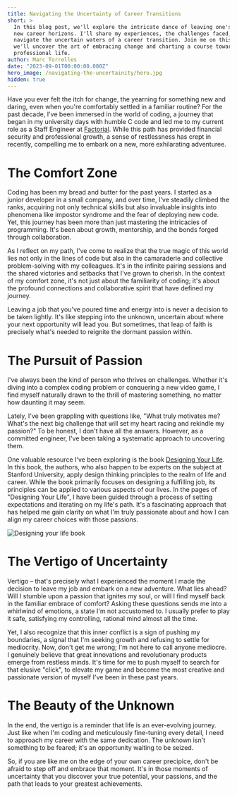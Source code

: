 ```yaml
---
title: Navigating the Uncertainty of Career Transitions
short: >
  In this blog post, we'll explore the intricate dance of leaving one's comfort zone in pursuit of
  new career horizons. I'll share my experiences, the challenges faced, and the insights gained as I
  navigate the uncertain waters of a career transition. Join me on this journey, and together,
  we'll uncover the art of embracing change and charting a course towards a more fulfilling
  professional life.
author: Marc Torrelles
date: "2023-09-01T00:00:00.000Z"
hero_image: /navigating-the-uncertainity/hero.jpg
hidden: true
---
```


Have you ever felt the itch for change, the yearning for something new and daring, even when you're
comfortably settled in a familiar routine? For the past decade, I've been immersed in the world of
coding, a journey that began in my university days with humble C code and led me to my current role
as a Staff Engineer at [Factorial](https://factorialhr.com). While this path has provided financial
security and professional growth, a sense of restlessness has crept in recently, compelling me to
embark on a new, more exhilarating adventuree.

# The Comfort Zone

Coding has been my bread and butter for the past years. I started as a junior developer in a small
company, and over time, I've steadily climbed the ranks, acquiring not only technical skills but
also invaluable insights into phenomena like impostor syndrome and the fear of deploying new code.
Yet, this journey has been more than just mastering the intricacies of programming. It's been about
growth, mentorship, and the bonds forged through collaboration.

As I reflect on my path, I've come to realize that the true magic of this world lies not only in the
lines of code but also in the camaraderie and collective problem-solving with my colleagues. It's in
the infinite pairing sessions and the shared victories and setbacks that I've grown to cherish. In
the context of my comfort zone, it's not just about the familiarity of coding; it's about the
profound connections and collaborative spirit that have defined my journey.

Leaving a job that you've poured time and energy into is never a decision to be taken lightly. It's
like stepping into the unknown, uncertain about where your next opportunity will lead you. But
sometimes, that leap of faith is precisely what's needed to reignite the dormant passion within.

# The Pursuit of Passion

I've always been the kind of person who thrives on challenges. Whether it's diving into a complex
coding problem or conquering a new video game, I find myself naturally drawn to the thrill of
mastering something, no matter how daunting it may seem.

Lately, I've been grappling with questions like, "What truly motivates me? What's the next big
challenge that will set my heart racing and rekindle my passion?" To be honest, I don't have all the
answers. However, as a committed engineer, I've been taking a systematic approach to uncovering
them.

One valuable resource I've been exploring is the book
[Designing Your Life](https://designingyour.life/the-book/). In this book, the authors, who also
happen to be experts on the subject at Stanford University, apply design thinking principles to the
realm of life and career. While the book primarily focuses on designing a fulfilling job, its
principles can be applied to various aspects of our lives. In the pages of "Designing Your Life", I
have been guided through a process of setting expectations and iterating on my life's path. It's a
fascinating approach that has helped me gain clarity on what I'm truly passionate about and how I
can align my career choices with those passions.

![Designing your life book](/navigating-the-uncertainity/designing-your-life.jpg)

# The Vertigo of Uncertainty

Vertigo – that's precisely what I experienced the moment I made the decision to leave my job and
embark on a new adventure. What lies ahead? Will I stumble upon a passion that ignites my soul, or
will I find myself back in the familiar embrace of comfort? Asking these questions sends me into a
whirlwind of emotions, a state I'm not accustomed to. I usually prefer to play it safe, satisfying
my controlling, rational mind almost all the time.

Yet, I also recognize that this inner conflict is a sign of pushing my boundaries, a signal that I'm
seeking growth and refusing to settle for mediocrity. Now, don't get me wrong; I'm not here to call
anyone mediocre. I genuinely believe that great innovations and revolutionary products emerge from
restless minds. It's time for me to push myself to search for that elusive "click", to elevate my
game and become the most creative and passionate version of myself I've been in these past years.

# The Beauty of the Unknown

In the end, the vertigo is a reminder that life is an ever-evolving journey. Just like when I'm
coding and meticulously fine-tuning every detail, I need to approach my career with the same
dedication. The unknown isn't something to be feared; it's an opportunity waiting to be seized.

So, if you are like me on the edge of your own career precipice, don't be afraid to step off and
embrace that moment. It's in those moments of uncertainty that you discover your true potential,
your passions, and the path that leads to your greatest achievements.
